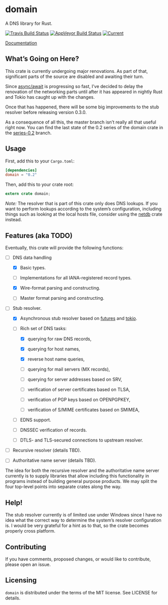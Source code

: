 # domain
A DNS library for Rust.

[![Travis Build Status](https://travis-ci.org/partim/domain.svg?branch=master)](https://travis-ci.org/partim/domain)
[![AppVeyor Build
Status](https://ci.appveyor.com/api/projects/status/github/partim/domain?svg=true)](https://ci.appveyor.com/project/partim/domain)
[![Current](https://img.shields.io/crates/v/domain.svg)](https://crates.io/crates/domain)

[Documentation](https://docs.rs/domain/)


## What’s Going on Here?

This crate is currently undergoing major renovations. As part of that,
significant parts of the source are disabled and awaiting their turn.

Since [async/await] is progressing so fast, I’ve decided to delay the
renovation of the networking parts until after it has appeared in nightly
Rust and Tokio has caught up with the changes.

[async/await]: https://boats.gitlab.io/blog/post/2018-04-06-async-await-final/

Once that has happened, there will be some big improvements to the stub
resolver before releasing version 0.3.0.

As a consequence of all this, the master branch isn’t really all that
useful right now. You can find the last state of the 0.2 series of the
domain crate in the [series-0.2] branch.

[series-0.2]: https://github.com/partim/domain/tree/series-0.2


## Usage

First, add this to your `Cargo.toml`:

```toml
[dependencies]
domain = "0.2"
```

Then, add this to your crate root:

```rust
extern crate domain;
```

*Note:* The resolver that is part of this crate only does DNS lookups. If
you want to perform lookups according to the system’s configuration,
including things such as looking at the local hosts file, consider using the
[netdb](https://github.com/partim/netdb) crate instead.


## Features (aka TODO)

Eventually, this crate will provide the following functions:

* [ ] DNS data handling
    
    * [X] Basic types.

    * [ ] Implementations for all IANA-registered record types.

    * [X] Wire-format parsing and constructing.

    * [ ] Master format parsing and constructing.

* [ ] Stub resolver.

    * [X] Asynchronous stub resolver based on
          [futures](https://github.com/alexcrichton/futures-rs) and
          [tokio](https://github.com/tokio-rs/tokio-core).
    
    * [ ] Rich set of DNS tasks:

        * [X] querying for raw DNS records,

        * [X] querying for host names,

        * [X] reverse host name queries,

        * [ ] querying for mail servers (MX records),

        * [ ] querying for server addresses based on SRV,

        * [ ] verification of server certificates based on TLSA,

        * [ ] verification of PGP keys based on OPENPGPKEY,

        * [ ] verification of S/MIME certificates based on SMIMEA,

    * [ ] EDNS support.

    * [ ] DNSSEC verification of records.

    * [ ] DTLS- and TLS-secured connections to upstream resolver.

* [ ] Recursive resolver (details TBD).

* [ ] Authoritative name server (details TBD).

The idea for both the recursive resolver and the authoritative name server
currently is to supply libraries that allow including this functionality
in programs instead of building general purpose products. We may split
the four top-level points into separate crates along the way.


## Help!

The stub resolver currently is of limited use under Windows since I have
no idea what the correct way to determine the system’s resolver
configuration is. I would be very grateful for a hint as to that, so the
crate becomes properly cross platform.


## Contributing

If you have comments, proposed changes, or would like to contribute,
please open an issue.


## Licensing

`domain` is distributed under the terms of the MIT license. See LICENSE
for details.
